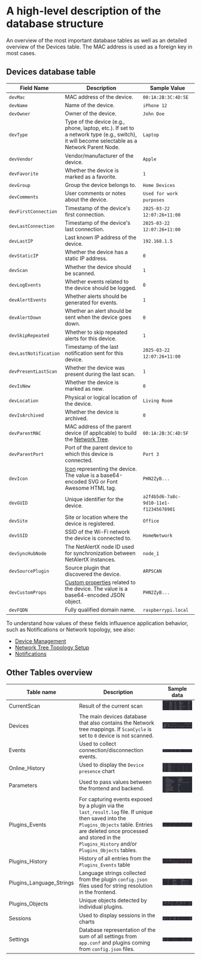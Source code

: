   
# A high-level description of the database structure

 An overview of the most important database tables as well as an detailed overview of the Devices table. The MAC address is used as a foreign key in most cases. 

## Devices database table

| Field Name              | Description | Sample Value |
|-------------------------|-------------|--------------|
| `devMac`               | MAC address of the device. | `00:1A:2B:3C:4D:5E` |
| `devName`              | Name of the device. | `iPhone 12` |
| `devOwner`             | Owner of the device. | `John Doe` |
| `devType`              | Type of the device (e.g., phone, laptop, etc.). If set to a network type (e.g., switch), it will become selectable as a Network Parent Node. | `Laptop` |
| `devVendor`            | Vendor/manufacturer of the device. | `Apple` |
| `devFavorite`          | Whether the device is marked as a favorite. | `1` |
| `devGroup`             | Group the device belongs to. | `Home Devices` |
| `devComments`          | User comments or notes about the device. | `Used for work purposes` |
| `devFirstConnection`   | Timestamp of the device's first connection. | `2025-03-22 12:07:26+11:00` |
| `devLastConnection`    | Timestamp of the device's last connection. | `2025-03-22 12:07:26+11:00` |
| `devLastIP`            | Last known IP address of the device. | `192.168.1.5` |
| `devStaticIP`          | Whether the device has a static IP address. | `0` |
| `devScan`              | Whether the device should be scanned. | `1` |
| `devLogEvents`         | Whether events related to the device should be logged. | `0` |
| `devAlertEvents`       | Whether alerts should be generated for events. | `1` |
| `devAlertDown`         | Whether an alert should be sent when the device goes down. | `0` |
| `devSkipRepeated`      | Whether to skip repeated alerts for this device. | `1` |
| `devLastNotification`  | Timestamp of the last notification sent for this device. | `2025-03-22 12:07:26+11:00` |
| `devPresentLastScan`   | Whether the device was present during the last scan. | `1` |
| `devIsNew`             | Whether the device is marked as new. | `0` |
| `devLocation`          | Physical or logical location of the device. | `Living Room` |
| `devIsArchived`        | Whether the device is archived. | `0` |
| `devParentMAC`         | MAC address of the parent device (if applicable) to build the [Network Tree](./NETWORK_TREE.md). | `00:1A:2B:3C:4D:5F` |
| `devParentPort`        | Port of the parent device to which this device is connected. | `Port 3` |
| `devIcon`              | [Icon](./ICONS.md) representing the device. The value is a base64-encoded SVG or Font Awesome HTML tag. | `PHN2ZyB...` |
| `devGUID`              | Unique identifier for the device. | `a2f4b5d6-7a8c-9d10-11e1-f12345678901` |
| `devSite`              | Site or location where the device is registered. | `Office` |
| `devSSID`              | SSID of the Wi-Fi network the device is connected to. | `HomeNetwork` |
| `devSyncHubNode`       | The NetAlertX node ID used for synchronization between NetAlertX instances. | `node_1` |
| `devSourcePlugin`      | Source plugin that discovered the device. | `ARPSCAN` |
| `devCustomProps`       | [Custom properties](./CUSTOM_PROPERTIES.md) related to the device. The value is a base64-encoded JSON object. | `PHN2ZyB...` |
| `devFQDN`              | Fully qualified domain name. | `raspberrypi.local` |


To understand how values of these fields influuence application behavior, such as Notifications or Network topology, see also: 

- [Device Management](./DEVICE_MANAGEMENT.md)
- [Network Tree Topology Setup](./NETWORK_TREE.md)
- [Notifications](./NOTIFICATIONS.md)


## Other Tables overview
  
  | Table name | Description  | Sample data |
  |----------------------|----------------------| ----------------------| 
  | CurrentScan | Result of the current scan | ![Screen1][screen1]  |  
  | Devices     | The main devices database that also contains the Network tree mappings. If `ScanCycle` is set to `0` device is not scanned. | ![Screen2][screen2]  |   
  | Events | Used to collect connection/disconnection events. | ![Screen4][screen4]  |   
  | Online_History   | Used to display the `Device presence` chart  | ![Screen6][screen6]  | 
  | Parameters       | Used to pass values between the frontend and backend. | ![Screen7][screen7]  | 
  | Plugins_Events   | For capturing events exposed by a plugin via the `last_result.log` file. If unique then saved into the `Plugins_Objects` table. Entries are deleted once processed and stored in the `Plugins_History` and/or `Plugins_Objects` tables.  | ![Screen10][screen10]  | 
  | Plugins_History  | History of all entries from the `Plugins_Events` table | ![Screen11][screen11]  | 
  | Plugins_Language_Strings  | Language strings collected from the plugin `config.json` files used for string resolution in the frontend. | ![Screen12][screen12]  | 
  | Plugins_Objects  | Unique objects detected by individual plugins. | ![Screen13][screen13]  | 
  | Sessions  | Used to display sessions in the charts | ![Screen15][screen15]  | 
  | Settings  | Database representation of the sum of all settings from `app.conf` and plugins coming from `config.json` files. | ![Screen16][screen16]  | 



  [screen1]: ./img/DATABASE/CurrentScan.png
  [screen2]: ./img/DATABASE/Devices.png
  [screen4]: ./img/DATABASE/Events.png  
  [screen6]: ./img/DATABASE/Online_History.png
  [screen7]: ./img/DATABASE/Parameters.png
  [screen10]: ./img/DATABASE/Plugins_Events.png
  [screen11]: ./img/DATABASE/Plugins_History.png
  [screen12]: ./img/DATABASE/Plugins_Language_Strings.png
  [screen13]: ./img/DATABASE/Plugins_Objects.png  
  [screen15]: ./img/DATABASE/Sessions.png
  [screen16]: ./img/DATABASE/Settings.png

